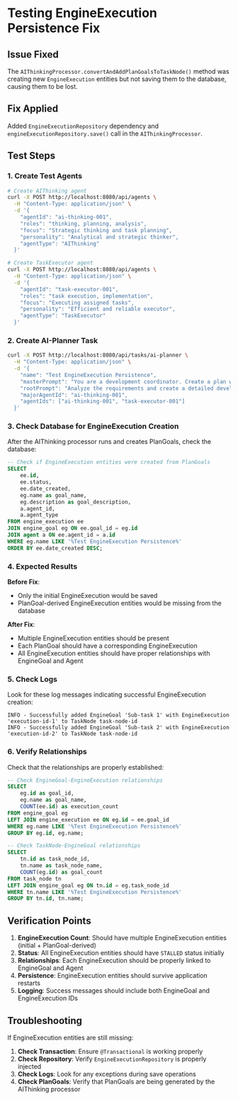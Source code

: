 # Testing EngineExecution Persistence Fix

## Issue Fixed
The `AIThinkingProcessor.convertAndAddPlanGoalsToTaskNode()` method was creating new `EngineExecution` entities but not saving them to the database, causing them to be lost.

## Fix Applied
Added `EngineExecutionRepository` dependency and `engineExecutionRepository.save()` call in the `AIThinkingProcessor`.

## Test Steps

### 1. Create Test Agents
```bash
# Create AIThinking agent
curl -X POST http://localhost:8080/api/agents \
  -H "Content-Type: application/json" \
  -d '{
    "agentId": "ai-thinking-001",
    "roles": "thinking, planning, analysis",
    "focus": "Strategic thinking and task planning",
    "personality": "Analytical and strategic thinker",
    "agentType": "AIThinking"
  }'

# Create TaskExecutor agent
curl -X POST http://localhost:8080/api/agents \
  -H "Content-Type: application/json" \
  -d '{
    "agentId": "task-executor-001",
    "roles": "task execution, implementation",
    "focus": "Executing assigned tasks",
    "personality": "Efficient and reliable executor",
    "agentType": "TaskExecutor"
  }'
```

### 2. Create AI-Planner Task
```bash
curl -X POST http://localhost:8080/api/tasks/ai-planner \
  -H "Content-Type: application/json" \
  -d '{
    "name": "Test EngineExecution Persistence",
    "masterPrompt": "You are a development coordinator. Create a plan with multiple sub-goals.",
    "rootPrompt": "Analyze the requirements and create a detailed development plan with clear sub-tasks.",
    "majorAgentId": "ai-thinking-001",
    "agentIds": ["ai-thinking-001", "task-executor-001"]
  }'
```

### 3. Check Database for EngineExecution Creation

After the AIThinking processor runs and creates PlanGoals, check the database:

```sql
-- Check if EngineExecution entities were created from PlanGoals
SELECT 
    ee.id,
    ee.status,
    ee.date_created,
    eg.name as goal_name,
    eg.description as goal_description,
    a.agent_id,
    a.agent_type
FROM engine_execution ee
JOIN engine_goal eg ON ee.goal_id = eg.id
JOIN agent a ON ee.agent_id = a.id
WHERE eg.name LIKE '%Test EngineExecution Persistence%'
ORDER BY ee.date_created DESC;
```

### 4. Expected Results

**Before Fix**: 
- Only the initial EngineExecution would be saved
- PlanGoal-derived EngineExecution entities would be missing from the database

**After Fix**:
- Multiple EngineExecution entities should be present
- Each PlanGoal should have a corresponding EngineExecution
- All EngineExecution entities should have proper relationships with EngineGoal and Agent

### 5. Check Logs

Look for these log messages indicating successful EngineExecution creation:

```
INFO - Successfully added EngineGoal 'Sub-task 1' with EngineExecution 'execution-id-1' to TaskNode task-node-id
INFO - Successfully added EngineGoal 'Sub-task 2' with EngineExecution 'execution-id-2' to TaskNode task-node-id
```

### 6. Verify Relationships

Check that the relationships are properly established:

```sql
-- Check EngineGoal-EngineExecution relationships
SELECT 
    eg.id as goal_id,
    eg.name as goal_name,
    COUNT(ee.id) as execution_count
FROM engine_goal eg
LEFT JOIN engine_execution ee ON eg.id = ee.goal_id
WHERE eg.name LIKE '%Test EngineExecution Persistence%'
GROUP BY eg.id, eg.name;

-- Check TaskNode-EngineGoal relationships
SELECT 
    tn.id as task_node_id,
    tn.name as task_node_name,
    COUNT(eg.id) as goal_count
FROM task_node tn
LEFT JOIN engine_goal eg ON tn.id = eg.task_node_id
WHERE tn.name LIKE '%Test EngineExecution Persistence%'
GROUP BY tn.id, tn.name;
```

## Verification Points

1. **EngineExecution Count**: Should have multiple EngineExecution entities (initial + PlanGoal-derived)
2. **Status**: All EngineExecution entities should have `STALLED` status initially
3. **Relationships**: Each EngineExecution should be properly linked to EngineGoal and Agent
4. **Persistence**: EngineExecution entities should survive application restarts
5. **Logging**: Success messages should include both EngineGoal and EngineExecution IDs

## Troubleshooting

If EngineExecution entities are still missing:

1. **Check Transaction**: Ensure `@Transactional` is working properly
2. **Check Repository**: Verify `EngineExecutionRepository` is properly injected
3. **Check Logs**: Look for any exceptions during save operations
4. **Check PlanGoals**: Verify that PlanGoals are being generated by the AIThinking processor 
